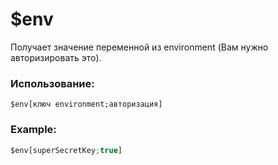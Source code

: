 # $env
Получает значение переменной из environment  (Вам нужно авторизировать это).

### Использование:
```
$env[ключ environment;авторизация]
```

### Example:
```ts
$env[superSecretKey;true]
```
